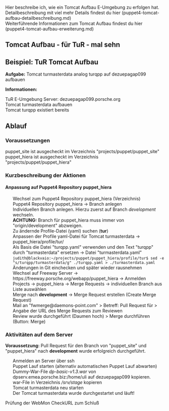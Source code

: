 <!--
.. title: TuR: Tomcat Aufbau
.. date: 2018-11-19 09:00:00
.. tags: tur, puppet4
.. category: TuR
.. link:
.. description:
.. type: text
.. author: Judith Platzer
-->

<!--
TuR: Tomcat Aufbau
==================
-->

<div id="toc" />

Hier beschreibe ich, wie ein Tomcat Aufbau E-Umgebung zu erfolgen hat.     
Detailbeschreibung mit viel mehr Details findest du [hier (puppet4-tomcat-aufbau-detailbeschreibung.md)](puppet4-tomcat-aufbau-detailbeschreibung.md)  
Weiterführende Informationen zum Tomcat Aufbau findest du [hier (puppet4-tomcat-aufbau-erweiterung.md)](puppet4-tomcat-aufbau-erweiterung.md)

<!-- TEASER_END -->


Tomcat Aufbau - für TuR - mal sehn    
-------------

## Beispiel: TuR Tomcat Aufbau

**Aufgabe:** Tomcat turmasterdata analog turqpp auf dezuepagap099 aufbauen

**Informationen:**  
* TuR E-Umgebung Server: dezuepagap099.porsche.org
* Tomcat turmasterdata aufbauen
* Tomcat turqpp existiert bereits   

## Ablauf

### Voraussetzungen

* puppet_site ist ausgecheckt im Verzeichnis "projects/puppet/puppet_site"
* puppet_hiera ist ausgecheckt im Verzeichnis "projects/puppet/puppet_hiera"


### Kurzbeschreibung der Aktionen

#### Anpassung auf Puppet4 Repository puppet_hiera

1. Wechsel zum Puppet4 Repository puppet_hiera (Verzeichnis)   
2. Puppet4 Repository puppet_hiera -> Branch anlegen      
   Individuellen Branch anlegen. Hierzu zuerst auf Branch *development* wechseln.   
   **ACHTUNG:** Branch für puppet_hiera muss immer von "origin/development" abzweigen.      
3. Zu ändernde Profile-Datei (yaml) suchen (**tur**)       
4. Anpassen der Profile yaml-Datei für Tomcat turmasterdata -> puppet_hiera/profile/tur/     
   Als Basis die Datei "turqpp.yaml" verwenden und den Text "turqpp" durch "turmasterdata" ersetzen -> Datei "turmasterdata.yaml"      
   `judith@blackvaio:~/projects/puppet/puppet_hiera/profile/tur$ sed -e "s/turqpp/turmasterdata/g" ./turqpp.yaml > ./turmasterdata.yaml`    
5. Änderungen in Git einchecken und später wieder rausnehmen  
6. Wechsel auf Freeway Server  -> https://freeway.porsche.org/webapp/puppet_hiera -> Anmelden   
7. Projects -> puppet_hiera -> Merge Requests -> individuellen Branch aus Liste auswählen   
8. Merge nach **development**  -> Merge Request erstellen (Create Merge Request)
9. Mail an "fwmerge@daemons-point.com" > Betreff: Pull Request für <XXXXXX> > Angabe der URL des Merge Requests zum Reviewen
10. Review wurde durchgeführt (Daumen hoch) > Merge durchführen (Button: Merge)

### Aktivitäten auf dem Server

**Voraussetzung:** Pull Request für den Branch von "puppet_site" und "puppet_hiera" nach **development** wurde erfolgreich durchgeführt.

1. Anmelden an Server über ssh
2. Puppet Lauf starten (alternativ automatischen Puppet Lauf abwarten)
3. Dummy-War-File *dp-basic-v1.3.war* von dpserv.emea.porsche.biz:/home/uli auf dezuepagap099 kopieren.
4. war-File in Verzeichnis */srv/stage* kopieren 
5. Tomcat turmasterdata neu starten  
6. Der Tomcat turmasterdata wurde durchgestartet und läuft!        

Prüfung der WebMon CheckURL zum Schluß
